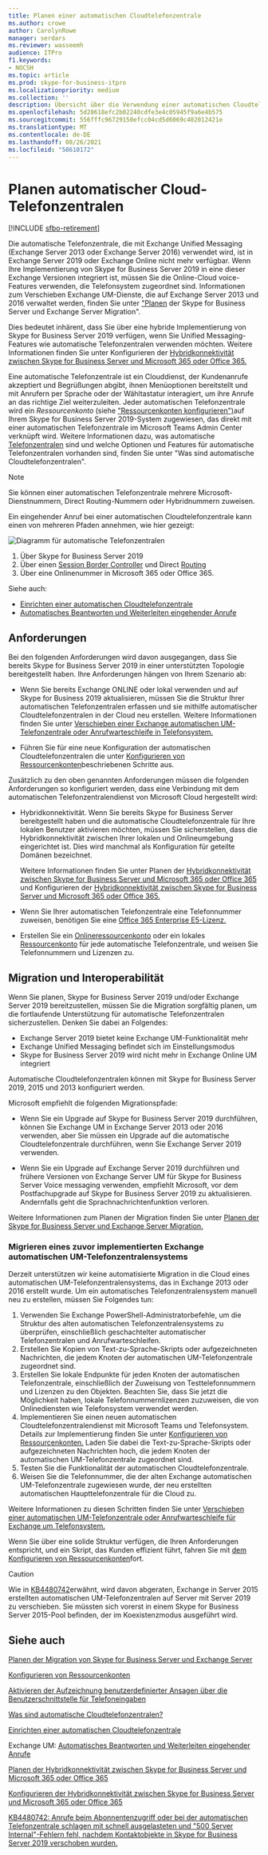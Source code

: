 ```yaml
---
title: Planen einer automatischen Cloudtelefonzentrale
ms.author: crowe
author: CarolynRowe
manager: serdars
ms.reviewer: wasseemh
audience: ITPro
f1.keywords:
- NOCSH
ms.topic: article
ms.prod: skype-for-business-itpro
ms.localizationpriority: medium
ms.collection: ''
description: Übersicht über die Verwendung einer automatischen Cloudtelefonzentrale mit Skype for Business Server 2019
ms.openlocfilehash: 5d28618efc2b02240cdfe3e4c05945f9a6e4b575
ms.sourcegitcommit: 556fffc96729150efcc04cd5d6069c402012421e
ms.translationtype: MT
ms.contentlocale: de-DE
ms.lasthandoff: 08/26/2021
ms.locfileid: "58610172"
---
```

# <a name="plan-cloud-auto-attendants"></a>Planen automatischer Cloud-Telefonzentralen

[!INCLUDE [sfbo-retirement](../../Hub/includes/sfbo-retirement.md)]

Die automatische Telefonzentrale, die mit Exchange Unified Messaging (Exchange Server 2013 oder Exchange Server 2016) verwendet wird, ist in Exchange Server 2019 oder Exchange Online nicht mehr verfügbar. Wenn Ihre Implementierung von Skype for Business Server 2019 in eine dieser Exchange Versionen integriert ist, müssen Sie die Online-Cloud voice-Features verwenden, die Telefonsystem zugeordnet sind. Informationen zum Verschieben Exchange UM-Dienste, die auf Exchange Server 2013 und 2016 verwaltet werden, finden Sie unter ["Planen](plan-um-migration.md) der Skype for Business Server und Exchange Server Migration".

Dies bedeutet inhärent, dass Sie über eine hybride Implementierung von Skype for Business Server 2019 verfügen, wenn Sie Unified Messaging-Features wie automatische Telefonzentralen verwenden möchten. Weitere Informationen finden Sie unter Konfigurieren der [Hybridkonnektivität zwischen Skype for Business Server und Microsoft 365 oder Office 365.](configure-hybrid-connectivity.md)

Eine automatische Telefonzentrale ist ein Clouddienst, der Kundenanrufe akzeptiert und Begrüßungen abgibt, ihnen Menüoptionen bereitstellt und mit Anrufern per Sprache oder der Wähltastatur interagiert, um ihre Anrufe an das richtige Ziel weiterzuleiten. Jeder automatischen Telefonzentrale wird ein *Ressourcenkonto* (siehe ["Ressourcenkonten konfigurieren")](configure-onprem-ra.md)auf Ihrem Skype for Business Server 2019-System zugewiesen, das direkt mit einer automatischen Telefonzentrale im Microsoft Teams Admin Center verknüpft wird. Weitere Informationen dazu, was automatische [Telefonzentralen](/SkypeForBusiness/what-is-phone-system-in-office-365/what-are-phone-system-auto-attendants.md) sind und welche Optionen und Features für automatische Telefonzentralen vorhanden sind, finden Sie unter "Was sind automatische Cloudtelefonzentralen".

> [!NOTE]
> Sie können einer automatischen Telefonzentrale mehrere Microsoft-Dienstnummern, Direct Routing-Nummern oder Hybridnummern zuweisen.

Ein eingehender Anruf bei einer automatischen Cloudtelefonzentrale kann einen von mehreren Pfaden annehmen, wie hier gezeigt:

![Diagramm für automatische Telefonzentralen](../../SfBServer2019/media/AA-plan-concept.png)

1. Über Skype for Business Server 2019
2. Über einen [Session Border Controller](/MicrosoftTeams/direct-routing-border-controllers.md) und Direct [Routing](/MicrosoftTeams/direct-routing-plan.md)
3. Über eine Onlinenummer in Microsoft 365 oder Office 365.

Siehe auch:

- [Einrichten einer automatischen Cloudtelefonzentrale](/microsoftteams/create-a-phone-system-auto-attendant)
- [Automatisches Beantworten und Weiterleiten eingehender Anrufe](/exchange/voice-mail-unified-messaging/automatically-answer-and-route-calls/automatically-answer-and-route-calls)

## <a name="requirements"></a>Anforderungen

Bei den folgenden Anforderungen wird davon ausgegangen, dass Sie bereits Skype for Business Server 2019 in einer unterstützten Topologie bereitgestellt haben.  Ihre Anforderungen hängen von Ihrem Szenario ab:

- Wenn Sie bereits Exchange ONLINE oder lokal verwenden und auf Skype for Business 2019 aktualisieren, müssen Sie die Struktur Ihrer automatischen Telefonzentralen erfassen und sie mithilfe automatischer Cloudtelefonzentralen in der Cloud neu erstellen. Weitere Informationen finden Sie unter [Verschieben einer Exchange automatischen UM-Telefonzentrale oder Anrufwarteschleife in Telefonsystem.](configure-onprem-ra.md#moving-an-exchange-um-auto-attendant-or-call-queue-to-phone-system)

- Führen Sie für eine neue Konfiguration der automatischen Cloudtelefonzentralen die unter  [Konfigurieren von Ressourcenkonten](configure-onprem-ra.md)beschriebenen Schritte aus.

Zusätzlich zu den oben genannten Anforderungen müssen die folgenden Anforderungen so konfiguriert werden, dass eine Verbindung mit dem automatischen Telefonzentralendienst von Microsoft Cloud hergestellt wird:

- Hybridkonnektivität. Wenn Sie bereits Skype for Business Server bereitgestellt haben und die automatische Cloudtelefonzentrale für Ihre lokalen Benutzer aktivieren möchten, müssen Sie sicherstellen, dass die Hybridkonnektivität zwischen Ihrer lokalen und Onlineumgebung eingerichtet ist. Dies wird manchmal als Konfiguration für geteilte Domänen bezeichnet.

   Weitere Informationen finden Sie unter Planen der [Hybridkonnektivität zwischen Skype for Business Server und Microsoft 365 oder Office 365](plan-hybrid-connectivity.md) und Konfigurieren der [Hybridkonnektivität zwischen Skype for Business Server und Microsoft 365 oder Office 365.](configure-hybrid-connectivity.md)

- Wenn Sie Ihrer automatischen Telefonzentrale eine Telefonnummer zuweisen, benötigen Sie eine [Office 365 Enterprise E5-Lizenz.](../../SfbOnline/skype-for-business-and-microsoft-teams-add-on-licensing/license-options-based-on-your-plan/office-365-enterprise-e5-with-audio-conferencing.md)
- Erstellen Sie ein [Onlineressourcenkonto](/MicrosoftTeams/manage-resource-accounts.md) oder ein lokales [Ressourcenkonto](configure-onprem-ra.md) für jede automatische Telefonzentrale, und weisen Sie Telefonnummern und Lizenzen zu. 

## <a name="migration-and-interoperability"></a>Migration und Interoperabilität

Wenn Sie planen, Skype for Business Server 2019 und/oder Exchange Server 2019 bereitzustellen, müssen Sie die Migration sorgfältig planen, um die fortlaufende Unterstützung für automatische Telefonzentralen sicherzustellen. Denken Sie dabei an Folgendes:

- Exchange Server 2019 bietet keine Exchange UM-Funktionalität mehr
- Exchange Unified Messaging befindet sich im Einstellungsmodus
- Skype for Business Server 2019 wird nicht mehr in Exchange Online UM integriert

Automatische Cloudtelefonzentralen können mit Skype for Business Server 2019, 2015 und 2013 konfiguriert werden.

Microsoft empfiehlt die folgenden Migrationspfade:

- Wenn Sie ein Upgrade auf Skype for Business Server 2019 durchführen, können Sie Exchange UM in Exchange Server 2013 oder 2016 verwenden, aber Sie müssen ein Upgrade auf die automatische Cloudtelefonzentrale durchführen, wenn Sie Exchange Server 2019 verwenden.

- Wenn Sie ein Upgrade auf Exchange Server 2019 durchführen und frühere Versionen von Exchange Server UM für Skype for Business Server Voice messaging verwenden, empfiehlt Microsoft, vor dem Postfachupgrade auf Skype for Business Server 2019 zu aktualisieren.  Andernfalls geht die Sprachnachrichtenfunktion verloren.

Weitere Informationen zum Planen der Migration finden Sie unter [Planen der Skype for Business Server und Exchange Server Migration.](plan-um-migration.md)

### <a name="migrating-a-previously-implemented-exchange-um-auto-attendant-system"></a>Migrieren eines zuvor implementierten Exchange automatischen UM-Telefonzentralensystems

Derzeit unterstützen wir keine automatisierte Migration in die Cloud eines automatischen UM-Telefonzentralensystems, das in Exchange 2013 oder 2016 erstellt wurde. Um ein automatisches Telefonzentralensystem manuell neu zu erstellen, müssen Sie Folgendes tun:

1. Verwenden Sie Exchange PowerShell-Administratorbefehle, um die Struktur des alten automatischen Telefonzentralensystems zu überprüfen, einschließlich geschachtelter automatischer Telefonzentralen und Anrufwarteschleifen.  
2. Erstellen Sie Kopien von Text-zu-Sprache-Skripts oder aufgezeichneten Nachrichten, die jedem Knoten der automatischen UM-Telefonzentrale zugeordnet sind.
3. Erstellen Sie lokale Endpunkte für jeden Knoten der automatischen Telefonzentrale, einschließlich der Zuweisung von Testtelefonnummern und Lizenzen zu den Objekten. Beachten Sie, dass Sie jetzt die Möglichkeit haben, lokale Telefonnummernlizenzen zuzuweisen, die von Onlinediensten wie Telefonsystem verwendet werden.
4. Implementieren Sie einen neuen automatischen Cloudtelefonzentralendienst mit Microsoft Teams und Telefonsystem. Details zur Implementierung finden Sie unter [Konfigurieren von Ressourcenkonten.](configure-onprem-ra.md) Laden Sie dabei die Text-zu-Sprache-Skripts oder aufgezeichneten Nachrichten hoch, die jedem Knoten der automatischen UM-Telefonzentrale zugeordnet sind.
5. Testen Sie die Funktionalität der automatischen Cloudtelefonzentrale.
6. Weisen Sie die Telefonnummer, die der alten Exchange automatischen UM-Telefonzentrale zugewiesen wurde, der neu erstellten automatischen Haupttelefonzentrale für die Cloud zu.

Weitere Informationen zu diesen Schritten finden Sie unter [Verschieben einer automatischen UM-Telefonzentrale oder Anrufwarteschleife für Exchange um Telefonsystem.](configure-onprem-ra.md#moving-an-exchange-um-auto-attendant-or-call-queue-to-phone-system)

Wenn Sie über eine solide Struktur verfügen, die Ihren Anforderungen entspricht, und ein Skript, das Kunden effizient führt, fahren Sie mit [dem Konfigurieren von Ressourcenkonten](configure-onprem-ra.md)fort.

> [!CAUTION]
> Wie in [KB4480742](https://support.microsoft.com/help/4480742/call-failures-and-500-server-internal-error-after-migration-to-2019)erwähnt, wird davon abgeraten, Exchange in Server 2015 erstellten automatischen UM-Telefonzentralen auf Server mit Server 2019 zu verschieben. Sie müssten sich vorerst in einem Skype for Business Server 2015-Pool befinden, der im Koexistenzmodus ausgeführt wird.

## <a name="see-also"></a>Siehe auch

[Planen der Migration von Skype for Business Server und Exchange Server](plan-um-migration.md)

[Konfigurieren von Ressourcenkonten](configure-onprem-ra.md)

[Aktivieren der Aufzeichnung benutzerdefinierter Ansagen über die Benutzerschnittstelle für Telefoneingaben](/exchange/voice-mail-unified-messaging/greetings-announcements-menus-and-prompts/enable-custom-prompt-recording)

[Was sind automatische Cloudtelefonzentralen?](/SkypeForBusiness/what-is-phone-system-in-office-365/what-are-phone-system-auto-attendants)

[Einrichten einer automatischen Cloudtelefonzentrale](/microsoftteams/create-a-phone-system-auto-attendant)

Exchange UM: [Automatisches Beantworten und Weiterleiten eingehender Anrufe](/exchange/voice-mail-unified-messaging/automatically-answer-and-route-calls/automatically-answer-and-route-calls)

[Planen der Hybridkonnektivität zwischen Skype for Business Server und Microsoft 365 oder Office 365](plan-hybrid-connectivity.md)

[Konfigurieren der Hybridkonnektivität zwischen Skype for Business Server und Microsoft 365 oder Office 365](configure-hybrid-connectivity.md)

[KB4480742: Anrufe beim Abonnentenzugriff oder bei der automatischen Telefonzentrale schlagen mit schnell ausgelasteten und "500 Server Internal"-Fehlern fehl, nachdem Kontaktobjekte in Skype for Business Server 2019 verschoben wurden.](https://support.microsoft.com/help/4480742/call-failures-and-500-server-internal-error-after-migration-to-2019)